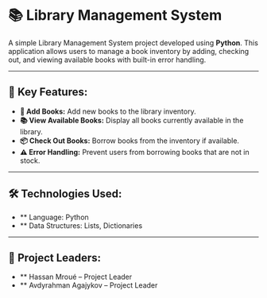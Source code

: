 # 📚 Library Management System  

A simple Library Management System project developed using **Python**. This application allows users to manage a book inventory by adding, checking out, and viewing available books with built-in error handling.  

---

## 🔑 Key Features:  

- **📖 Add Books:** Add new books to the library inventory.  
- **📚 View Available Books:** Display all books currently available in the library.  
- **📦 Check Out Books:** Borrow books from the inventory if available.  
- **⚠️ Error Handling:** Prevent users from borrowing books that are not in stock.  

---

## 🛠️ Technologies Used:
- ** Language: Python
- ** Data Structures: Lists, Dictionaries

---

## 👥 Project Leaders:
- ** Hassan Mroué – Project Leader
- ** Avdyrahman Agajykov – Project Leader
